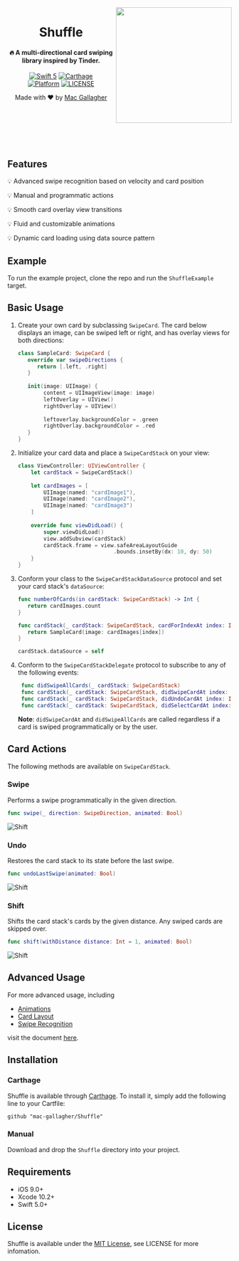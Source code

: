 <img src="Images/swipe_example.gif" width="260" align="right">

<H1 align="center"> Shuffle
</H1>

<H4 align="center">
🔥 A multi-directional card swiping library inspired by Tinder.
</H4>

<p align="center">
<a href="https://developer.apple.com/swift"><img alt="Swift 5" src="https://img.shields.io/badge/language-Swift_5-orange.svg"/></a>
<!--<a href="https://cocoapods.org/pods/MultiProgressView"><img alt="CocoaPods" src="https://img.shields.io/cocoapods/v/MultiProgressView.svg"/></a>-->
<a href="https://github.com/Carthage/Carthage"><img alt="Carthage" src="https://img.shields.io/badge/carthage-compatible-4BC51D.svg?style=flat)"/></a>
<!--<a href="https://swift.org/package-manager"><img alt="Swift Package Manager" src="https://img.shields.io/badge/swift pm-compatible-yellow.svg"/></a>-->
</br>
<!--<a href="https://travis-ci.org/mac-gallagher/MultiProgressView"><img alt="Build Status" src="https://travis-ci.com/mac-gallagher/MultiProgressView.svg?branch=master"/></a>
--><a href="https://cocoapods.org/pods/MultiProgressView"><img alt="Platform" src="https://img.shields.io/cocoapods/p/MultiProgressView.svg"/></a>
<!--<a href="https://codecov.io/gh/mac-gallagher/MultiProgressView"><img alt="Code Coverage" src="https://codecov.io/gh/mac-gallagher/MultiProgressView/branch/master/graph/badge.svg"></a>
--><a href="https://github.com/mac-gallagher/MultiProgressView/blob/master/LICENSE"><img alt="LICENSE" src="https://img.shields.io/cocoapods/l/MultiProgressView"></a>
</p>

<p align="center">
Made with ❤️ by <a href="https://github.com/mac-gallagher">Mac Gallagher</a>
</p>

</br>
</br>
</br>
</br>
</br>

## Features

💡 Advanced swipe recognition based on velocity and card position
 
💡 Manual and programmatic actions

💡 Smooth card overlay view transitions

💡 Fluid and customizable animations

💡 Dynamic card loading using data source pattern

## Example

To run the example project, clone the repo and run the `ShuffleExample` target.

## Basic Usage

1. Create your own card by subclassing `SwipeCard`. The card below displays an image, can be swiped left or right, and has overlay views for both directions:

    ```swift
    class SampleCard: SwipeCard {
       override var swipeDirections {
          return [.left, .right]
       }
       
       init(image: UIImage) {
            content = UIImageView(image: image)
            leftOverlay = UIView()
            rightOverlay = UIView()
            
            leftoverlay.backgroundColor = .green
            rightOverlay.backgroundColor = .red
       }
    }
    ```

2. Initialize your card data and place a `SwipeCardStack` on your view:

    ```swift
    class ViewController: UIViewController {
        let cardStack = SwipeCardStack()
        
        let cardImages = [
            UIImage(named: "cardImage1"),
            UIImage(named: "cardImage2"),
            UIImage(named: "cardImage3")
        ]
        
        override func viewDidLoad() {
            super.viewDidLoad()
            view.addSubview(cardStack)
            cardStack.frame = view.safeAreaLayoutGuide
                                  .bounds.insetBy(dx: 10, dy: 50)
        }
    }
    ```
3. Conform your class to the `SwipeCardStackDataSource` protocol and set your card stack's `dataSource`:
    
    ```swift
    func numberOfCards(in cardStack: SwipeCardStack) -> Int {
       return cardImages.count
    }
    
    func cardStack(_ cardStack: SwipeCardStack, cardForIndexAt index: Int) -> SwipeCard {
       return SampleCard(image: cardImages[index])
    }
    ```
    ```swift
    cardStack.dataSource = self
    ```
3. Conform to the `SwipeCardStackDelegate` protocol to subscribe to any of the following events:

   ```swift
    func didSwipeAllCards(_ cardStack: SwipeCardStack)
    func cardStack(_ cardStack: SwipeCardStack, didSwipeCardAt index: Int, with direction: SwipeDirection)
    func cardStack(_ cardStack: SwipeCardStack, didUndoCardAt index: Int, from direction: SwipeDirection)
    func cardStack(_ cardStack: SwipeCardStack, didSelectCardAt index: Int)

   ```
   
   **Note**:  `didSwipeCardAt` and `didSwipeAllCards`  are called regardless if a card is swiped programmatically or by the user.

## Card Actions
The following methods are available on `SwipeCardStack`.

### Swipe
Performs a swipe programmatically in the given direction.

```swift
func swipe(_ direction: SwipeDirection, animated: Bool)
```

![Shift](Images/swipe.gif)

### Undo
Restores the card stack to its state before the last swipe.

```swift
func undoLastSwipe(animated: Bool)
```

![Shift](Images/undo.gif)

### Shift
Shifts the card stack's cards by the given distance. Any swiped cards are skipped over.

```swift
func shift(withDistance distance: Int = 1, animated: Bool)
```

![Shift](Images/shift.gif)

## Advanced Usage
For more advanced usage, including

* [Animations](Documentation/AdvancedUsage.md#animations)
* [Card Layout](Documentation/AdvancedUsage.md#card-layout)
* [Swipe Recognition](Documentation/AdvancedUsage.md#swipe-recognition)

visit the document [here](Documentation/AdvancedUsage.md).

## Installation
<!--
### CocoaPods
Shuffle is available through [CocoaPods](<https://cocoapods.org/>). To install it, simply add the following line to your `Podfile`:

	pod 'Shuffle-iOS'
-->
### Carthage

Shuffle is available through [Carthage](<https://github.com/Carthage/Carthage>). To install it, simply add the following line to your Cartfile:

	github "mac-gallagher/Shuffle"

<!--
### Swift Package Manager
MultiProgressView is available through [Swift PM](<https://swift.org/package-manager/>). To install it, simply add the package as a dependency in `Package.swift`:

```swift
dependencies: [
  .package(url: "https://github.com/mac-gallagher/Shuffle.git", from: "0.1.0"),
]
```
-->
### Manual
Download and drop the `Shuffle` directory into your project.

## Requirements
* iOS 9.0+
* Xcode 10.2+
* Swift 5.0+

## License
Shuffle is available under the [MIT License](LICENSE), see LICENSE for more infomation.
